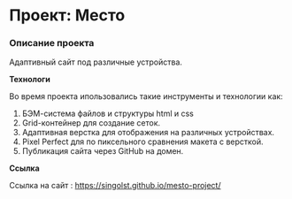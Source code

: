 # Проект: Место

### Описание проекта

Адаптивный сайт под различные устройства.

**Технологи**

Во время проекта ипользовались такие инструменты и технологии как:

1. БЭМ-система файлов и структуры html и css
2. Grid-контейнер для создание сеток.
3. Адаптивная верстка для отображения на различных устройствах.
4. Pixel Perfect для по пиксельного сравнения макета с версткой.
5. Публикация сайта через GitHub на домен.

**Ссылка**

Ссылка на сайт : https://singolst.github.io/mesto-project/
